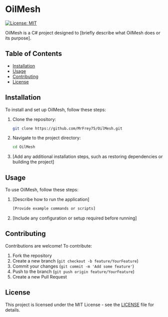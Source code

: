 # OilMesh

[![License: MIT](https://img.shields.io/badge/License-MIT-yellow.svg)](https://opensource.org/licenses/MIT)

OilMesh is a C# project designed to [briefly describe what OilMesh does or its purpose].

## Table of Contents

- [Installation](#installation)
- [Usage](#usage)
- [Contributing](#contributing)
- [License](#license)

## Installation

To install and set up OilMesh, follow these steps:

1. Clone the repository:
    ```sh
    git clone https://github.com/MrFrey75/OilMesh.git
    ```
2. Navigate to the project directory:
    ```sh
    cd OilMesh
    ```
3. [Add any additional installation steps, such as restoring dependencies or building the project]

## Usage

To use OilMesh, follow these steps:

1. [Describe how to run the application]
    ```sh
    [Provide example commands or scripts]
    ```

2. [Include any configuration or setup required before running]

## Contributing

Contributions are welcome! To contribute:

1. Fork the repository
2. Create a new branch (`git checkout -b feature/YourFeature`)
3. Commit your changes (`git commit -m 'Add some feature'`)
4. Push to the branch (`git push origin feature/YourFeature`)
5. Create a new Pull Request

## License

This project is licensed under the MIT License - see the [LICENSE](LICENSE) file for details.
